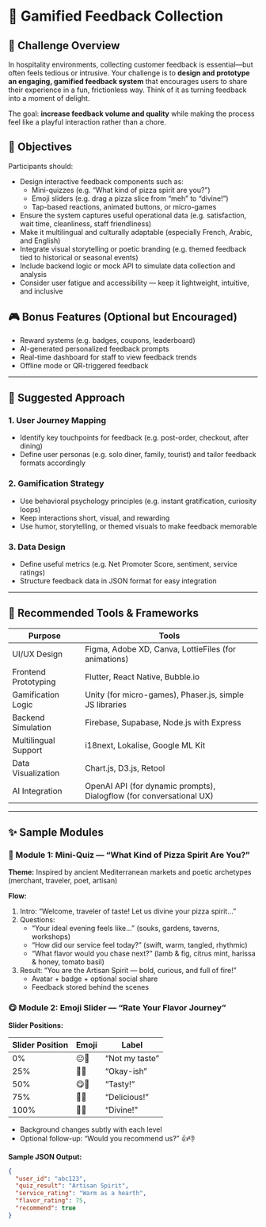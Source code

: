 # 🍕 Gamified Feedback Collection 

## 🎯 Challenge Overview

In hospitality environments, collecting customer feedback is essential—but often feels tedious or intrusive. Your challenge is to **design and prototype an engaging, gamified feedback system** that encourages users to share their experience in a fun, frictionless way. Think of it as turning feedback into a moment of delight.

The goal: **increase feedback volume and quality** while making the process feel like a playful interaction rather than a chore.

## 🧩 Objectives

Participants should:

- Design interactive feedback components such as:
  - Mini-quizzes (e.g. “What kind of pizza spirit are you?”)
  - Emoji sliders (e.g. drag a pizza slice from “meh” to “divine!”)
  - Tap-based reactions, animated buttons, or micro-games
- Ensure the system captures useful operational data (e.g. satisfaction, wait time, cleanliness, staff friendliness)
- Make it multilingual and culturally adaptable (especially French, Arabic, and English)
- Integrate visual storytelling or poetic branding (e.g. themed feedback tied to historical or seasonal events)
- Include backend logic or mock API to simulate data collection and analysis
- Consider user fatigue and accessibility — keep it lightweight, intuitive, and inclusive

## 🎮 Bonus Features (Optional but Encouraged)

- Reward systems (e.g. badges, coupons, leaderboard)
- AI-generated personalized feedback prompts
- Real-time dashboard for staff to view feedback trends
- Offline mode or QR-triggered feedback

---

## 🧠 Suggested Approach

### 1. User Journey Mapping
- Identify key touchpoints for feedback (e.g. post-order, checkout, after dining)
- Define user personas (e.g. solo diner, family, tourist) and tailor feedback formats accordingly

### 2. Gamification Strategy
- Use behavioral psychology principles (e.g. instant gratification, curiosity loops)
- Keep interactions short, visual, and rewarding
- Use humor, storytelling, or themed visuals to make feedback memorable

### 3. Data Design
- Define useful metrics (e.g. Net Promoter Score, sentiment, service ratings)
- Structure feedback data in JSON format for easy integration

---

## 🧰 Recommended Tools & Frameworks

| Purpose              | Tools                                                                 |
|----------------------|-----------------------------------------------------------------------|
| UI/UX Design         | Figma, Adobe XD, Canva, LottieFiles (for animations)                 |
| Frontend Prototyping | Flutter, React Native, Bubble.io                                     |
| Gamification Logic   | Unity (for micro-games), Phaser.js, simple JS libraries              |
| Backend Simulation   | Firebase, Supabase, Node.js with Express                             |
| Multilingual Support | i18next, Lokalise, Google ML Kit                                     |
| Data Visualization   | Chart.js, D3.js, Retool                                              |
| AI Integration       | OpenAI API (for dynamic prompts), Dialogflow (for conversational UX) |

---

## ✨ Sample Modules

### 🍕 Module 1: Mini-Quiz — “What Kind of Pizza Spirit Are You?”

**Theme:** Inspired by ancient Mediterranean markets and poetic archetypes (merchant, traveler, poet, artisan)

**Flow:**
1. Intro: “Welcome, traveler of taste! Let us divine your pizza spirit…”
2. Questions:
   - “Your ideal evening feels like…” (souks, gardens, taverns, workshops)
   - “How did our service feel today?” (swift, warm, tangled, rhythmic)
   - “What flavor would you chase next?” (lamb & fig, citrus mint, harissa & honey, tomato basil)
3. Result: “You are the Artisan Spirit — bold, curious, and full of fire!”  
   - Avatar + badge + optional social share  
   - Feedback stored behind the scenes

### 😋 Module 2: Emoji Slider — “Rate Your Flavor Journey”

**Slider Positions:**

| Slider Position | Emoji | Label             |
|----------------|-------|-------------------|
| 0%             | 😐🍕  | “Not my taste”     |
| 25%            | 🙂🍕  | “Okay-ish”         |
| 50%            | 😋🍕  | “Tasty!”           |
| 75%            | 🤤🍕  | “Delicious!”       |
| 100%           | 🥰🍕  | “Divine!”          |

- Background changes subtly with each level
- Optional follow-up: “Would you recommend us?” 👍👎

**Sample JSON Output:**
```json
{
  "user_id": "abc123",
  "quiz_result": "Artisan Spirit",
  "service_rating": "Warm as a hearth",
  "flavor_rating": 75,
  "recommend": true
}